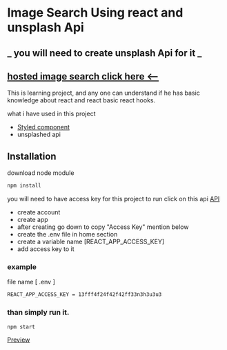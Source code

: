 # Image Search Using react and unsplash Api
##  _ you will need to create unsplash Api for it _

## [hosted image search click here <--](https://65e413ba5ca4464ae57b6be4--relaxed-bienenstitch-ee00dd.netlify.app/)

This is learning project, and any one can understand if he has basic knowledge about react and react basic react hooks.

what i have used in this project 
- [Styled component](https://www.npmjs.com/package/styled-components) 
- unsplashed api


## Installation
download node module 

```bash
npm install
```

you will need to have access key for this project to run
click on this api [API](https://unsplash.com/developers)
- create account 
- create app 
- after creating go down to copy "Access Key" mention below 
- create the .env file in home section 
- create a variable name [REACT_APP_ACCESS_KEY]
- add access key to it 

### example
file name [ .env ]

```bash
REACT_APP_ACCESS_KEY = 13fff4f24f42f42ff33n3h3u3u3 
```

### than simply run it.
```bash
npm start
```

[Preview](https://65e413ba5ca4464ae57b6be4--relaxed-bienenstitch-ee00dd.netlify.app/)


